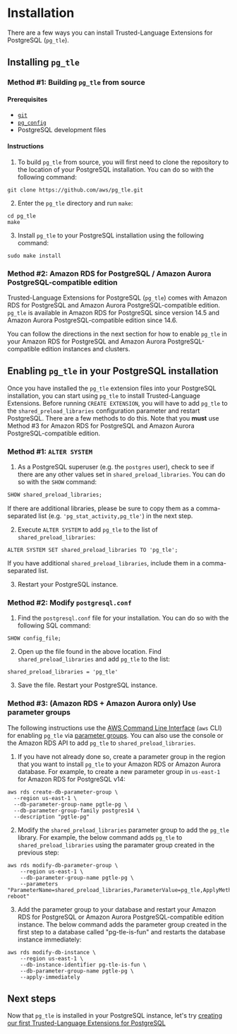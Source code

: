 # Installation

There are a few ways you can install Trusted-Language Extensions for PostgreSQL (`pg_tle`).

## Installing `pg_tle`

### Method #1: Building `pg_tle` from source

#### Prerequisites

- [`git`](https://git-scm.com/)
- [`pg_config`](https://www.postgresql.org/docs/current/app-pgconfig.html)
- PostgreSQL development files

#### Instructions

1. To build `pg_tle` from source, you will first need to clone the repository to the location of your PostgreSQL installation. You can do so with the following command:

```shell
git clone https://github.com/aws/pg_tle.git
```

2. Enter the `pg_tle` directory and run `make`:

```shell
cd pg_tle
make
```

3. Install `pg_tle` to your PostgreSQL installation using the following command:

```shell
sudo make install
```

### Method #2: Amazon RDS for PostgreSQL / Amazon Aurora PostgreSQL-compatible edition

Trusted-Language Extensions for PostgreSQL (`pg_tle`) comes with Amazon RDS for PostgreSQL and Amazon Aurora PostgreSQL-compatible edition. `pg_tle` is available in Amazon RDS for PostgreSQL since version 14.5 and Amazon Aurora PostgreSQL-compatible edition since 14.6.

You can follow the directions in the next section for how to enable `pg_tle` in your Amazon RDS for PostgreSQL and Amazon Aurora PostgreSQL-compatible edition instances and clusters.

## Enabling `pg_tle` in your PostgreSQL installation

Once you have installed the `pg_tle` extension files into your PostgreSQL installation, you can start using `pg_tle` to install Trusted-Language Extensions. Before running `CREATE EXTENSION`, you will have to add `pg_tle` to the `shared_preload_libraries` configuration parameter and restart PostgreSQL. There are a few methods to do this. Note that you **must** use Method #3 for Amazon RDS for PostgreSQL and Amazon Aurora PostgreSQL-compatible edition.

### Method #1: `ALTER SYSTEM`

1. As a PostgreSQL superuser (e.g. the `postgres` user), check to see if there are any other values set in `shared_preload_libraries`. You can do so with the `SHOW` command:

```sql
SHOW shared_preload_libraries;
```

If there are additional libraries, please be sure to copy them as a comma-separated list (e.g. `'pg_stat_activity,pg_tle'`) in the next step.

2. Execute `ALTER SYSTEM` to add `pg_tle` to the list of `shared_preload_libraries`:

```
ALTER SYSTEM SET shared_preload_libraries TO 'pg_tle';
```

If you have additional `shared_preload_libraries`, include them in a comma-separated list.

3. Restart your PostgreSQL instance.

### Method #2: Modify `postgresql.conf`

1. Find the `postgresql.conf` file for your installation. You can do so with the following SQL command:

```
SHOW config_file;
```

2. Open up the file found in the above location. Find `shared_preload_libraries` and add `pg_tle` to the list:

```
shared_preload_libraries = 'pg_tle'
```

3. Save the file. Restart your PostgreSQL instance.

### Method #3: (Amazon RDS + Amazon Aurora only) Use parameter groups

The following instructions use the [AWS Command Line Interface](https://aws.amazon.com/cli/) (`aws` CLI) for enabling `pg_tle` via [parameter groups](https://docs.aws.amazon.com/AmazonRDS/latest/UserGuide/USER_WorkingWithParamGroups.html). You can also use the console or the Amazon RDS API to add `pg_tle` to `shared_preload_libraries`.

1. If you have not already done so, create a parameter group in the region that you want to install `pg_tle` to your Amazon RDS or Amazon Aurora database. For example, to create a new parameter group in `us-east-1` for Amazon RDS for PostgreSQL v14:

```shell
aws rds create-db-parameter-group \
  --region us-east-1 \
  --db-parameter-group-name pgtle-pg \
  --db-parameter-group-family postgres14 \
  --description "pgtle-pg"
```

2. Modify the `shared_preload_libraries` parameter group to add the `pg_tle` library. For example, the below command adds `pg_tle` to `shared_preload_libraries` using the paramater group created in the previous step:

```shell
aws rds modify-db-parameter-group \
    --region us-east-1 \
    --db-parameter-group-name pgtle-pg \
    --parameters "ParameterName=shared_preload_libraries,ParameterValue=pg_tle,ApplyMethod=pending-reboot"
```

3. Add the parameter group to your database and restart your Amazon RDS for PostgreSQL or Amazon Aurora PostgreSQL-compatible edition instance. The below command adds the parameter group created in the first step to a database called "pg-tle-is-fun" and restarts the database instance immediately:


```shell
aws rds modify-db-instance \
    --region us-east-1 \
    --db-instance-identifier pg-tle-is-fun \
    --db-parameter-group-name pgtle-pg \
    --apply-immediately
```

## Next steps

Now that `pg_tle` is installed in your PostgreSQL instance, let's try [creating our first Trusted-Language Extensions for PostgreSQL](./02_quickstart.md)
